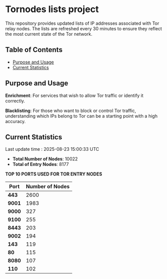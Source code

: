 # Tornodes lists project

This repository provides updated lists of IP addresses associated with Tor relay nodes. The lists are refreshed every 30 minutes to ensure they reflect the most current state of the Tor network.

## Table of Contents

- [Purpose and Usage](#purpose-and-usage)
- [Current Statistics](#current-statistics)


## Purpose and Usage

**Enrichment**: For services that wish to allow Tor traffic or identify it correctly.

**Blacklisting**: For those who want to block or control Tor traffic, understanding which IPs belong to Tor can be a starting point with a high accuracy.

## Current Statistics

Last update time : 2025-08-23 15:00:33 UTC

- **Total Number of Nodes**: 10022
- **Total of Entry Nodes**: 8177

**TOP 10 PORTS USED FOR TOR ENTRY NODES**

| **Port** | **Number of Nodes** |
|------|-----------------|
| **443**   | 2600  |
| **9001**   | 1983  |
| **9000**   | 327  |
| **9100**   | 255  |
| **8443**   | 203  |
| **9002**   | 194  |
| **143**   | 119  |
| **80**   | 115  |
| **8080**   | 107  |
| **110**   | 102  |

